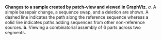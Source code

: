 **Changes to a sample created by patch-view and viewed in GraphViz.** *a.* A simple basepair change, a sequence swap,
and a deletion are shown. A dashed line indicates the path along the reference sequence whereas a solid line indicates
paths adding sequences from other non-reference sources. **b.** Viewing a combinatorial assembly of 6 parts across two
segments.